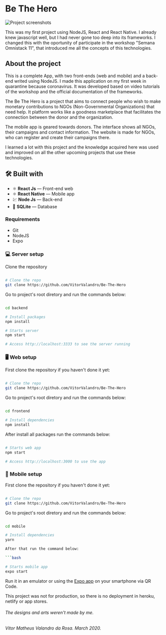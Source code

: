 # Be The Hero

![Project screenshots](https://user-images.githubusercontent.com/50156875/102112992-405def80-3e17-11eb-88a9-1390c12bcce1.png)

This was my first project using NodeJS, React and React Native. I already knew javascript well, but I had never gone too deep into its frameworks. I changed this with the oportunity of participate in the workshop "Semana Omnistack 11", that introduced me all the concepts of this technologies. 

## About the project
This is a complete App, with two front-ends (web and mobile) and a back-end writed using NodeJS. I made this application on my first week in quarantine because coronavirus. It was developed based on video tutorials of the workshop and the official documentation of the frameworks.

The Be The Hero is a project that aims to connect people who wish to make monetary contributions to NGOs (Non-Governmental Organizations) that need help. It platform works like a goodness marketplace that facilitates the connection between the donor and the organization.

The mobile app is geared towards donors. The interface shows all NGOs, their campaigns and contact information.
The website is made for NGOs, who can register and create their campaigns there.

I learned a lot with this project and the knowledge acquired here was used and improved on all the other upcoming projects that use these technologies.

## 🛠 Built with

- ⚛️ **React Js** — Front-end web
- ⚛️ **React Native** — Mobile app
- 💹 **Node Js** — Back-end
- 🎲 **SQLite** — Database


### Requirements

- Git
- NodeJS
- Expo

### 💻 Server setup

Clone the repository

```bash

# Clone the repo
git clone https://github.com/VitorValandro/Be-The-Hero
```

Go to project's root diretory and run the commands below:

```bash

cd backend

# Install packages
npm install

# Starts server
npm start

# Access http://localhost:3333 to see the server running

```

### 🖥 Web setup

First clone the repository if you haven't done it yet:

```bash

# Clone the repo
git clone https://github.com/VitorValandro/Be-The-Hero

```

Go to project's root diretory and run the commands below:

```bash

cd frontend

# Install dependencies
npm install

```

After install all packages run the commands below:

```bash

# Starts web app
npm start

# Access http://localhost:3000 to use the app

```

### 📱 Mobile setup

First clone the repository if you haven't done it yet:

```bash

# Clone the repo
git clone https://github.com/VitorValandro/Be-The-Hero

```

Go to project's root diretory and run the commands below:

```bash

cd mobile

# Install dependencies
yarn

After that run the command below:

```bash

# Starts mobile app
expo start

```

Run it in an emulator or using the [Expo app](https://play.google.com/store/apps/details?id=host.exp.exponent&hl=pt_BR&gl=US) on your smartphone via QR Code.

This project was not for production, so there is no deployment in heroku, netlify or app stores.


###### The designs and arts weren't made by me.

###### Vitor Matheus Valandro da Rosa. March 2020.
